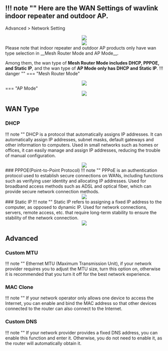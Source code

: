 !!! note ""
	Here are the WAN Settings of wavlink __indoor repeater and outdoor AP.__
 ---
Advanced > Network Setting
<div style="text-align: center;">
	<img class="boxshadow" src="/images/wireless007.png">
</div>
<div style="text-align: center;">
	<img class="boxshadow" src="/images/repeaterwan006.png">
</div>
Please note that indoor repeater and outdoor AP products only have wan type selection in __Mesh Router Mode and AP Mode__. 

Among them, the wan type of __Mesh Router Mode includes DHCP, PPPOE, and Static IP__, and the wan type of __AP Mode only has DHCP and Static IP__.
!!! danger ""
	=== "Mesh Router Mode"
		<div style="text-align: center;">
			<img class="boxshadow" src="/images/repeaterwan001.png">
		</div>
	=== "AP Mode"
		<div style="text-align: center;">
			<img class="boxshadow" src="/images/repeaterwan007.png">
		</div>
## __WAN Type__

### DHCP
!!! note ""
	DHCP is a protocol that automatically assigns IP addresses. It can automatically assign IP addresses, subnet masks, default gateways and other information to computers.
	Used in small networks such as homes or offices, it can easily manage and assign IP addresses, reducing the trouble of manual configuration.

<div style="text-align: center;">
    <img class="boxshadow" src="/images/repeaterwan003.png">
</div>
### PPPOE(Point-to-Point Protocol)
!!! note ""
	PPPoE is an authentication protocol used to establish secure connections on WANs, including functions such as verifying user identity and allocating IP addresses.
	Used for broadband access methods such as ADSL and optical fiber, which can provide secure network connection methods.

<div style="text-align: center;">
    <img class="boxshadow" src="/images/repeaterwan005.png">
</div>
### Static IP
!!! note ""
	Static IP refers to assigning a fixed IP address to the computer, as opposed to dynamic IP.
	 Used for network connections, servers, remote access, etc. that require long-term stability to ensure the stability of the network connection.


<div style="text-align: center;">
    <img class="boxshadow" src="/images/repeaterwan002.png">
</div>



## __Advanced__



### Custom MTU
!!! note ""
	Ethernet MTU (Maximum Transmission Unit), if your network provider requires you to adjust the MTU size, turn this option on, otherwise it is recommended that you turn it off for the best network experience.

### MAC Clone
!!! note ""
	If your network operator only allows one device to access the Internet, you can enable and bind the MAC address so that other devices connected to the router can also connect to the Internet.

### Custom DNS
!!! note ""
	If your network provider provides a fixed DNS address, you can enable this function and enter it. Otherwise, you do not need to enable it, as the router will automatically obtain it.




